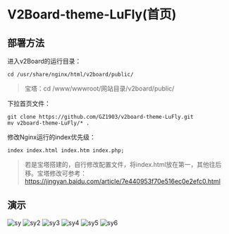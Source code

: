 # V2Board-theme-LuFly(首页)

## 部署方法

进入v2Board的运行目录：

```shell
cd /usr/share/nginx/html/v2board/public/
```
> 宝塔：cd /www/wwwroot/网站目录/v2board/public/

下拉首页文件：

```shell
git clone https://github.com/GZ1903/v2board-theme-LuFly.git
mv v2board-theme-LuFly/* .
```

修改Nginx运行的index优先级：

```shell
index index.html index.htm index.php;
```

> 若是宝塔搭建的，自行修改配置文件，将index.html放在第一，其他往后移。宝塔修改可参考：https://jingyan.baidu.com/article/7e440953f70e516ec0e2efc0.html

## 演示

![sy](https://cdn.jsdelivr.net/gh/gz1903/tu/sy.png)
![sy2](https://cdn.jsdelivr.net/gh/gz1903/tu/sy2.png)
![sy3](https://cdn.jsdelivr.net/gh/gz1903/tu/sy3.png)
![sy4](https://cdn.jsdelivr.net/gh/gz1903/tu/sy4.png)
![sy5](https://cdn.jsdelivr.net/gh/gz1903/tu/sy5.png)
![sy6](https://cdn.jsdelivr.net/gh/gz1903/tu/sy6.png)
